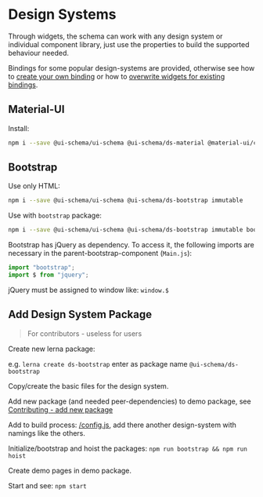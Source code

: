 # Design Systems

Through widgets, the schema can work with any design system or individual component library, just use the properties to build the supported behaviour needed.

Bindings for some popular design-systems are provided, otherwise see how to [create your own binding](/docs/widgets#create-design-system-binding) or how to [overwrite widgets for existing bindings](/docs/widgets#adding--overwriting-widgets).

## Material-UI

Install:

```bash
npm i --save @ui-schema/ui-schema @ui-schema/ds-material @material-ui/core @material-ui/icons immutable
```

## Bootstrap

Use only HTML:

```bash
npm i --save @ui-schema/ui-schema @ui-schema/ds-bootstrap immutable
```

Use with `bootstrap` package:

```bash
npm i --save @ui-schema/ui-schema @ui-schema/ds-bootstrap immutable bootstrap
```

Bootstrap has jQuery as dependency. To access it, the following imports are necessary in the parent-bootstrap-component (`Main.js`):

```js
import "bootstrap";
import $ from "jquery";
```

jQuery must be assigned to window like: `window.$`

## Add Design System Package

> For contributors - useless for users

Create new lerna package:

e.g. `lerna create ds-bootstrap` enter as package name `@ui-schema/ds-bootstrap`

Copy/create the basic files for the design system.

Add new package (and needed peer-dependencies) to demo package, see [Contributing - add new package](https://github.com/ui-schema/ui-schema#contributing)

Add to build process: [/config.js](https://github.com/ui-schema/ui-schema/blob/master/config.js), add there another design-system with namings like the others.

Initialize/bootstrap and hoist the packages: `npm run bootstrap && npm run hoist`

Create demo pages in demo package.

Start and see: `npm start`
